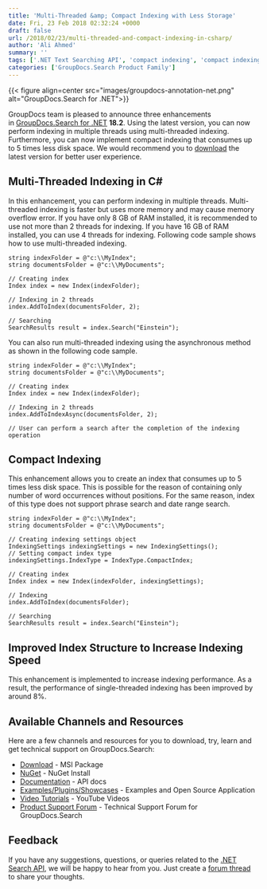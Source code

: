 ```yaml
---
title: 'Multi-Threaded &amp; Compact Indexing with Less Storage'
date: Fri, 23 Feb 2018 02:32:24 +0000
draft: false
url: /2018/02/23/multi-threaded-and-compact-indexing-in-csharp/
author: 'Ali Ahmed'
summary: ''
tags: ['.NET Text Searching API', 'compact indexing', 'compact indexing in csharp', 'indexing in csharp', 'multi-threaded indexing', 'multi-threaded indexing in csharp']
categories: ['GroupDocs.Search Product Family']
---
```




{{< figure align=center src="images/groupdocs-annotation-net.png" alt="GroupDocs.Search for .NET">}}


GroupDocs team is pleased to announce three enhancements in [GroupDocs.Search for .NET](https://products.groupdocs.com/search/net) **18.2**. Using the latest version, you can now perform indexing in multiple threads using multi-threaded indexing. Furthermore, you can now implement compact indexing that consumes up to 5 times less disk space. We would recommend you to [download](https://downloads.groupdocs.com/search/net/new-releases/groupdocs.search-for-.net-18.2/) the latest version for better user experience.

## Multi-Threaded Indexing in C#

In this enhancement, you can perform indexing in multiple threads. Multi-threaded indexing is faster but uses more memory and may cause memory overflow error. If you have only 8 GB of RAM installed, it is recommended to use not more than 2 threads for indexing. If you have 16 GB of RAM installed, you can use 4 threads for indexing. Following code sample shows how to use multi-threaded indexing.

```
string indexFolder = @"c:\\MyIndex";
string documentsFolder = @"c:\\MyDocuments";
 
// Creating index
Index index = new Index(indexFolder);
 
// Indexing in 2 threads
index.AddToIndex(documentsFolder, 2);
 
// Searching
SearchResults result = index.Search("Einstein");
```

You can also run multi-threaded indexing using the asynchronous method as shown in the following code sample.

```
string indexFolder = @"c:\\MyIndex";
string documentsFolder = @"c:\\MyDocuments";
 
// Creating index
Index index = new Index(indexFolder);
 
// Indexing in 2 threads
index.AddToIndexAsync(documentsFolder, 2);
 
// User can perform a search after the completion of the indexing operation
```

## Compact Indexing

This enhancement allows you to create an index that consumes up to 5 times less disk space. This is possible for the reason of containing only number of word occurrences without positions. For the same reason, index of this type does not support phrase search and date range search.

```
string indexFolder = @"c:\\MyIndex";
string documentsFolder = @"c:\\MyDocuments";
 
// Creating indexing settings object
IndexingSettings indexingSettings = new IndexingSettings();
// Setting compact index type
indexingSettings.IndexType = IndexType.CompactIndex;
 
// Creating index
Index index = new Index(indexFolder, indexingSettings);
 
// Indexing
index.AddToIndex(documentsFolder);
 
// Searching
SearchResults result = index.Search("Einstein");
```

## Improved Index Structure to Increase Indexing Speed

This enhancement is implemented to increase indexing performance. As a result, the performance of single-threaded indexing has been improved by around 8%.

## Available Channels and Resources

Here are a few channels and resources for you to download, try, learn and get technical support on GroupDocs.Search:

*   [Download](https://downloads.groupdocs.com/search/net "GroupDocs.Search MSI") - MSI Package
*   [NuGet](https://www.nuget.org/packages/GroupDocs.Search "GroupDocs.Search Nuget Package") - NuGet Install
*   [Documentation](https://docs.groupdocs.com/display/searchnet/Getting+Started) - API docs
*   [Examples/Plugins/Showcases](https://github.com/groupdocs-search/GroupDocs.Search-for-.NET "How to use Search API") - Examples and Open Source Application
*   [Video Tutorials](https://www.youtube.com/playlist?list=PL25CTxMCj5vMZGPsZX-FCtRM_UBXdLT9h "Search API video Tutorials") - YouTube Videos
*   [Product Support Forum](https://forum.groupdocs.com/c/search) - Technical Support Forum for GroupDocs.Search

## Feedback

If you have any suggestions, questions, or queries related to the [.NET Search API](https://products.groupdocs.com/search/net), we will be happy to hear from you. Just create a [forum thread](https://forum.groupdocs.com/c/search) to share your thoughts.




